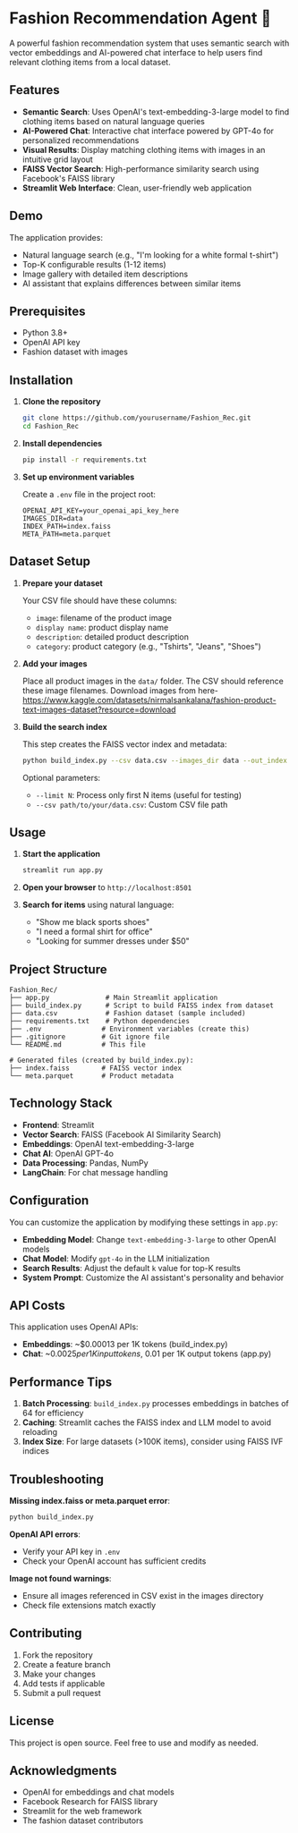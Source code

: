 # Fashion Recommendation Agent 🧵

A powerful fashion recommendation system that uses semantic search with vector embeddings and AI-powered chat interface to help users find relevant clothing items from a local dataset.

## Features

- **Semantic Search**: Uses OpenAI's text-embedding-3-large model to find clothing items based on natural language queries
- **AI-Powered Chat**: Interactive chat interface powered by GPT-4o for personalized recommendations
- **Visual Results**: Display matching clothing items with images in an intuitive grid layout
- **FAISS Vector Search**: High-performance similarity search using Facebook's FAISS library
- **Streamlit Web Interface**: Clean, user-friendly web application

## Demo

The application provides:
- Natural language search (e.g., "I'm looking for a white formal t-shirt")
- Top-K configurable results (1-12 items)
- Image gallery with detailed item descriptions
- AI assistant that explains differences between similar items

## Prerequisites

- Python 3.8+
- OpenAI API key
- Fashion dataset with images

## Installation

1. **Clone the repository**
   ```bash
   git clone https://github.com/yourusername/Fashion_Rec.git
   cd Fashion_Rec
   ```

2. **Install dependencies**
   ```bash
   pip install -r requirements.txt
   ```

3. **Set up environment variables**
   
   Create a `.env` file in the project root:
   ```env
   OPENAI_API_KEY=your_openai_api_key_here
   IMAGES_DIR=data
   INDEX_PATH=index.faiss
   META_PATH=meta.parquet
   ```

## Dataset Setup

1. **Prepare your dataset**
   
   Your CSV file should have these columns:
   - `image`: filename of the product image
   - `display name`: product display name
   - `description`: detailed product description  
   - `category`: product category (e.g., "Tshirts", "Jeans", "Shoes")

2. **Add your images**
   
   Place all product images in the `data/` folder. The CSV should reference these image filenames.
   Download images from here- https://www.kaggle.com/datasets/nirmalsankalana/fashion-product-text-images-dataset?resource=download

4. **Build the search index**
   
   This step creates the FAISS vector index and metadata:
   ```bash
   python build_index.py --csv data.csv --images_dir data --out_index index.faiss --out_meta meta.parquet
   ```
   
   Optional parameters:
   - `--limit N`: Process only first N items (useful for testing)
   - `--csv path/to/your/data.csv`: Custom CSV file path

## Usage

1. **Start the application**
   ```bash
   streamlit run app.py
   ```

2. **Open your browser** to `http://localhost:8501`

3. **Search for items** using natural language:
   - "Show me black sports shoes"
   - "I need a formal shirt for office"
   - "Looking for summer dresses under $50"

## Project Structure

```
Fashion_Rec/
├── app.py              # Main Streamlit application
├── build_index.py      # Script to build FAISS index from dataset
├── data.csv            # Fashion dataset (sample included)
├── requirements.txt    # Python dependencies
├── .env               # Environment variables (create this)
├── .gitignore         # Git ignore file
└── README.md          # This file

# Generated files (created by build_index.py):
├── index.faiss        # FAISS vector index
└── meta.parquet       # Product metadata
```

## Technology Stack

- **Frontend**: Streamlit
- **Vector Search**: FAISS (Facebook AI Similarity Search)
- **Embeddings**: OpenAI text-embedding-3-large
- **Chat AI**: OpenAI GPT-4o
- **Data Processing**: Pandas, NumPy
- **LangChain**: For chat message handling

## Configuration

You can customize the application by modifying these settings in `app.py`:

- **Embedding Model**: Change `text-embedding-3-large` to other OpenAI models
- **Chat Model**: Modify `gpt-4o` in the LLM initialization
- **Search Results**: Adjust the default `k` value for top-K results
- **System Prompt**: Customize the AI assistant's personality and behavior

## API Costs

This application uses OpenAI APIs:
- **Embeddings**: ~$0.00013 per 1K tokens (build_index.py)
- **Chat**: ~$0.0025 per 1K input tokens, ~$0.01 per 1K output tokens (app.py)

## Performance Tips

1. **Batch Processing**: `build_index.py` processes embeddings in batches of 64 for efficiency
2. **Caching**: Streamlit caches the FAISS index and LLM model to avoid reloading
3. **Index Size**: For large datasets (>100K items), consider using FAISS IVF indices

## Troubleshooting

**Missing index.faiss or meta.parquet error**:
```bash
python build_index.py
```

**OpenAI API errors**:
- Verify your API key in `.env`
- Check your OpenAI account has sufficient credits

**Image not found warnings**:
- Ensure all images referenced in CSV exist in the images directory
- Check file extensions match exactly

## Contributing

1. Fork the repository
2. Create a feature branch
3. Make your changes
4. Add tests if applicable
5. Submit a pull request

## License

This project is open source. Feel free to use and modify as needed.

## Acknowledgments

- OpenAI for embeddings and chat models
- Facebook Research for FAISS library
- Streamlit for the web framework
- The fashion dataset contributors
